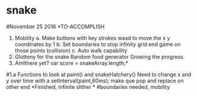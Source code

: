 # snake
#November 25 2016
*TO-ACCOMPLISH
1) Mobility
      a. Make buttons with key strokes wasd to move the x y coordinates by 1
      b. Set boundaries to stop infinity grid end game on those points (collision)
      c. Auto walk capability
2) Gluttony for the snake
      Random food generator
      Growing the progress
3) AmIthere yet?
    var score = snakeArray.length;*

#1.a
Functions to look at paint() and snakeHatchery()
Need to change x and y over time with a setInterval(paint,60ms);
make que pop and replace on other end
*Finished, infinite slither *
#boundaries needed, mobility 
